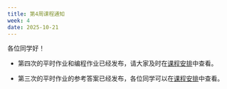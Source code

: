 ```yaml
---
title: 第4周课程通知
week: 4
date: 2025-10-21
---
```


各位同学好！

- 第四次的平时作业和编程作业已经发布，请大家及时在[课程安排](../schedule)中查看。

- 第三次的平时作业的参考答案已经发布，各位同学可以在[课程安排](../schedule)中查看。
  


